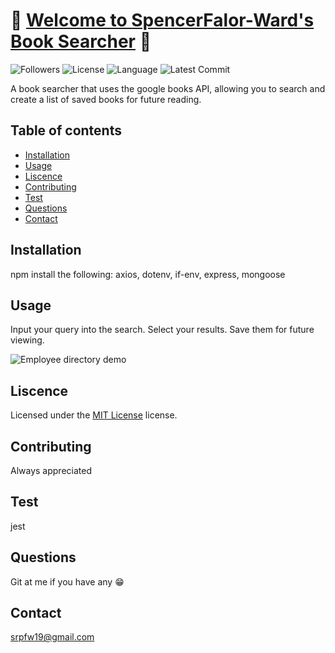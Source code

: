 # :book: [Welcome to SpencerFalor-Ward's Book Searcher](https://book-searcher-sfw.herokuapp.com/) :book:

![Followers](https://img.shields.io/github/followers/SpencerFalor-Ward?style=social) ![License](https://img.shields.io/github/license/SpencerFalor-Ward/hw-unit21-bookSearch) ![Language](https://img.shields.io/github/languages/top/SpencerFalor-Ward/hw-unit21-bookSearch) ![Latest Commit](https://img.shields.io/github/last-commit/SpencerFalor-Ward/hw-unit21-bookSearch)

A book searcher that uses the google books API, allowing you to search and create a list of saved books for future reading. 

## Table of contents

-   [Installation](#Installation)
-   [Usage](#Usage)
-   [Liscence](#Liscence)
-   [Contributing](#Contributing)
-   [Test](#Test)
-   [Questions](#Questions)
-   [Contact](#Contact)

## Installation

npm install the following: axios, dotenv, if-env, express, mongoose

## Usage

Input your query into the search. Select your results. Save them for future viewing. 

![Employee directory demo](./client/src/assets/images/googleBookSearcher.gif)

## Liscence

Licensed under the [MIT License](https://choosealicense.com/licenses/mit/) license.

## Contributing

Always appreciated

## Test

jest

## Questions

Git at me if you have any :grin:

## Contact

srpfw19@gmail.com

